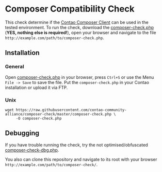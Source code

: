 Composer Compatibility Check
============================

This check determine if the [Contao Composer Client](https://github.com/contao-community-alliance/composer) can be used
in the tested environment. To run the check, download the
[composer-check.php](https://raw.githubusercontent.com/contao-community-alliance/composer-check/master/composer-check.php)
(**YES, nothing else is required!**),
open your browser and navigate to the file `http://example.com/path/to/composer-check.php`.

Installation
------------

### General

Open [composer-check.php](https://raw.githubusercontent.com/contao-community-alliance/composer-check/master/composer-check.php)
in your browser, press `Ctrl+S` or use the Menu `File -> Save` to save the file.
Put the `composer-check.php` in your Contao installation or upload it via FTP.

### Unix

```
wget https://raw.githubusercontent.com/contao-community-alliance/composer-check/master/composer-check.php \
     -O composer-check.php
```

Debugging
---------

If you have trouble running the check, try the not optimised/obfuscated
[composer-check-dbg.php](https://raw.githubusercontent.com/contao-community-alliance/composer-check/master/composer-check-dbg.php).

You also can clone this repository and navigate to its root with your browser `http://example.com/path/to/composer-check/`.

